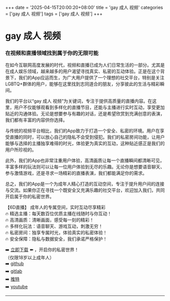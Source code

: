 +++
date = '2025-04-15T20:00:20+08:00'
title = 'gay 成人 视频'
categories = ['gay 成人 视频']
tags = ['gay 成人 视频']
+++

# gay 成人 视频

### 在视频和直播领域找到属于你的无限可能

在如今互联网高度发展的时代，视频和直播已成为人们日常生活的一部分。尤其是在成人娱乐领域，越来越多的用户渴望寻找真实、私密的互动体验。正是在这个背景下，我们的App应运而生，为广大用户提供了一个理想的社交平台，特别是关注LGBTQ+群体的用户，能够在这里找到志同道合的朋友，分享彼此的生活与精彩瞬间。

我们的平台以“gay 成人 视频”为关键词，专注于提供高质量的直播内容。在这里，用户不仅能够观看到多样化的直播节目，还能与主播进行实时互动，享受更加贴近的沟通体验。无论是想要参与有趣的对话，还是希望欣赏到充满创意的表演，我们都有丰富的内容供你选择。

与传统的视频平台相比，我们的App致力于打造一个安全、私密的环境。用户在享受直播的同时，可以放心自己的隐私不会受到侵犯。我们的私密房间功能，让用户能够与选择的主播独享难得的时光，体验更为真实的互动，这种贴近感正是我们的用户所珍视的。

此外，我们的App也非常注重用户体验，高清画质让每一个直播瞬间都清晰可见，丰富多样的玩法则可以让每一位用户体验到无尽的乐趣。无论你是想要语音聊天、参与激情游戏，还是寻求一场精彩的直播表演，我们都能满足你的需求。

总之，我们的App是一个为成年人精心打造的互动空间，专注于提升用户间的连接与交流。如果你正在寻找一个既安全又充满乐趣的社交平台，欢迎加入我们，共同开启属于你的私密世界。

【6D直播】
成年人的专属空间，实时互动尽享精彩  
🔥 精选主播：每天数百位优质主播在线随时与你互动！  
🔥 高清画质：清晰画面，感受每一刻的精彩！  
🔥 多样化玩法：语音聊天、游戏互动，刺激无穷！  
🔥 私密房间：独享专属时光，体验真实的私密体验！  
🔥 安全保障：隐私与数据安全，我们承诺严格保护！  

➡️ [立即下载](https://down123.s3.ap-east-1.amazonaws.com/down/down.html?channelCode=blog) ⬅️ ，开启你的私密世界！  
（仅限18岁以上成年人）  
➡️ [github](https://aldult-live.github.io/)  
➡️ [gitlab](https://seo-09598d.gitlab.io/)  
➡️ [推特](https://x.com/wegame33)  
➡️ [youtube](https://www.youtube.com/@6Dlive)  

---

